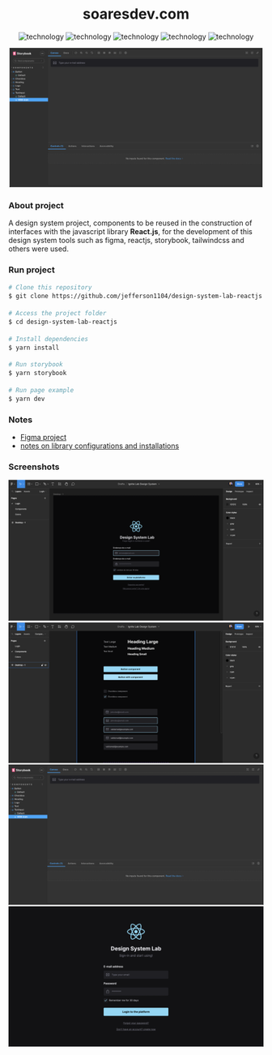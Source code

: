 <div align="center" style="margin-bottom: 20px;">
  <h1>soaresdev.com</h1>
  <p align="center">
      <img alt="technology" src="https://img.shields.io/badge/Vite-B73BFE?style=for-the-badge&logo=vite&logoColor=FFD62E">
      <img alt="technology" src="https://img.shields.io/badge/React-20232A?style=for-the-badge&logo=react&logoColor=61DAFB">
      <img alt="technology" src="https://img.shields.io/badge/TypeScript-007ACC?style=for-the-badge&logo=typescript&logoColor=white">
      <img alt="technology" src="https://img.shields.io/badge/storybook-FF4785?style=for-the-badge&logo=storybook&logoColor=white">
      <img alt="technology" src="https://img.shields.io/badge/Tailwind_CSS-38B2AC?style=for-the-badge&logo=tailwind-css&logoColor=white">
  </p>
  <img alt="soaresdev" src="./public/images/screenshots/screenshot-03.png" width="500" heigth="auto"/>
</div>

### About project
A design system project, components to be reused in the construction of interfaces with the javascript library **React.js**, for the development of this design system tools such as figma, reactjs, storybook, tailwindcss and others were used.

### Run project
```bash
# Clone this repository
$ git clone https://github.com/jefferson1104/design-system-lab-reactjs.git

# Access the project folder
$ cd design-system-lab-reactjs

# Install dependencies
$ yarn install

# Run storybook
$ yarn storybook

# Run page example
$ yarn dev
```



### Notes
- [Figma project](https://www.figma.com/file/vIrOIaV598GdhrAOoFnbZE/Ignite-Lab-Design-System)
- [notes on library configurations and installations](NOTES.md)

### Screenshots
<p align="center">
  <img src="./public/images/screenshots/screenshot-01.png">
  <img src="./public/images/screenshots/screenshot-02.png">
  <img src="./public/images/screenshots/screenshot-03.png">
  <img src="./public/images/screenshots/screenshot-04.png">
</p>